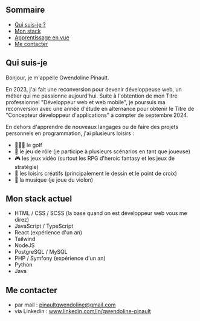 ## Sommaire
- [Qui suis-je ?](#qui-suis-je)
- [Mon stack](#mon-stack-actuel)
- [Apprentissage en vue](#apprentissage-en-vue)
- [Me contacter](#me-contacter)

## Qui suis-je

Bonjour, je m'appelle Gwendoline Pinault.

En 2023, j'ai fait une reconversion pour devenir développeuse web, un métier qui me passionne aujourd'hui. Suite à l'obtention de mon Titre professionnel "Développeur web et web mobile", je poursuis ma reconversion avec une année d'étude en alternance pour obtenir le Titre de "Concepteur développeur d'applications" à compter de septembre 2024.

En dehors d'apprendre de nouveaux langages ou de faire des projets personnels en programmation, j'ai plusieurs loisirs : 
- 🏌🏻‍♀️ le golf 
- 🎲 le jeu de rôle (je participe à plusieurs scénarios en tant que joueuse)
- 🎮 les jeux vidéo (surtout les RPG d'heroic fantasy et les jeux de stratégie)
- 🎨 les loisirs créatifs (principalement le dessin et le point de croix)
- 🎻 la musique (je joue du violon)


## Mon stack actuel
- HTML / CSS / SCSS (la base quand on est développeur web vous me direz)
- JavaScript / TypeScript
- React (expérience d'un an)
- Tailwind
- NodeJS
- PostgreSQL / MySQL
- PHP / Symfony (expérience d'un an)
- Python
- Java


## Me contacter
- par mail : pinaultgwendoline@gmail.com 
- via Linkedin : www.linkedin.com/in/gwendoline-pinault
